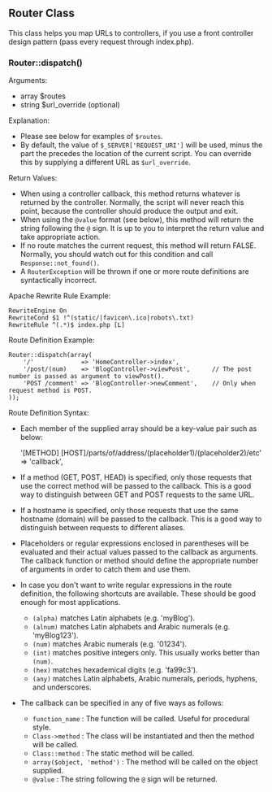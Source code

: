 
Router Class
------------

This class helps you map URLs to controllers, if you use a front controller design pattern (pass every request through index.php).

### Router::dispatch()

Arguments:

  - array $routes
  - string $url_override (optional)

Explanation:

  - Please see below for examples of `$routes`.
  - By default, the value of `$_SERVER['REQUEST_URI']` will be used, minus the part the precedes the location of the current script.
    You can override this by supplying a different URL as `$url_override`.

Return Values:

  - When using a controller callback, this method returns whatever is returned by the controller.
    Normally, the script will never reach this point, because the controller should produce the output and exit.
  - When using the `@value` format (see below), this method will return the string following the `@` sign.
    It is up to you to interpret the return value and take appropriate action.
  - If no route matches the current request, this method will return FALSE.
    Normally, you should watch out for this condition and call `Response::not_found()`.
  - A `RouterException` will be thrown if one or more route definitions are syntactically incorrect.

Apache Rewrite Rule Example:

    RewriteEngine On
    RewriteCond $1 !^(static/|favicon\.ico|robots\.txt)
    RewriteRule ^(.*)$ index.php [L]

Route Definition Example:

    Router::dispatch(array(
        '/'             => 'HomeController->index',
        '/post/(num)    => 'BlogController->viewPost',      // The post number is passed as argument to viewPost().
        'POST /comment' => 'BlogController->newComment',    // Only when request method is POST.
    ));

Route Definition Syntax:

  - Each member of the supplied array should be a key-value pair such as below:

    '[METHOD] [HOST]/parts/of/address/(placeholder1)/(placeholder2)/etc' => 'callback',

  - If a method (GET, POST, HEAD) is specified, only those requests that use the correct method will be
    passed to the callback. This is a good way to distinguish between GET and POST requests to the same URL.

  - If a hostname is specified, only those requests that use the same hostname (domain) will be
    passed to the callback. This is a good way to distinguish between requests to different aliases.

  - Placeholders or regular expressions enclosed in parentheses will be evaluated
    and their actual values passed to the callback as arguments. The callback function or method
    should define the appropriate number of arguments in order to catch them and use them.

  - In case you don't want to write regular expressions in the route definition,
    the following shortcuts are available. These should be good enough for most applications.
    
      - `(alpha)` matches Latin alphabets (e.g. 'myBlog').
      - `(alnum)` matches Latin alphabets and Arabic numerals (e.g. 'myBlog123').
      - `(num)` matches Arabic numerals (e.g. '01234').
      - `(int)` matches positive integers only. This usually works better than `(num)`.
      - `(hex)` matches hexademical digits (e.g. 'fa99c3').
      - `(any)` matches Latin alphabets, Arabic numerals, periods, hyphens, and underscores.

  - The callback can be specified in any of five ways as follows:
  
      - `function_name` : The function will be called. Useful for procedural style.
      - `Class->method` : The class will be instantiated and then the method will be called.
      - `Class::method` : The static method will be called.
      - `array($object, 'method')` : The method will be called on the object supplied.
      - `@value` : The string following the `@` sign will be returned.
